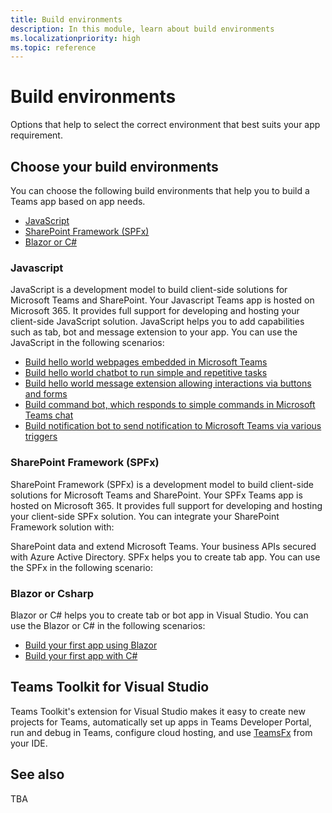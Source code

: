 ```yaml
---
title: Build environments
description: In this module, learn about build environments
ms.localizationpriority: high
ms.topic: reference
---
```

# Build environments

Options that help to select the correct environment that best suits your app requirement.

## Choose your build environments

You can choose the following build environments that help you to build a Teams app based on app needs.

* [JavaScript](#javascript)
* [SharePoint Framework (SPFx)](#sharepoint-framework-spfx)
* [Blazor or C#](#blazor-or-csharp)

### Javascript

JavaScript is a development model to build client-side solutions for Microsoft Teams and SharePoint. Your Javascript Teams app is hosted on Microsoft 365. It provides full support for developing and hosting your client-side JavaScript solution.
JavaScript helps you to add capabilities such as tab, bot and message extension to your app. You can use the JavaScript in the following scenarios:

* [Build hello world webpages embedded in Microsoft Teams](../sbs-gs-javascript.yml)
* [Build hello world chatbot to run simple and repetitive tasks](../sbs-gs-bot.yml)
* [Build hello world message extension allowing interactions via buttons and forms](../sbs-gs-msgext.yml)
* [Build command bot, which responds to simple commands in Microsoft Teams chat](../sbs-gs-commandbot.yml)
* [Build notification bot to send notification to Microsoft Teams via various triggers](../sbs-gs-notificationbot.yml)

### SharePoint Framework (SPFx)

SharePoint Framework (SPFx) is a development model to build client-side solutions for Microsoft Teams and SharePoint. Your SPFx Teams app is hosted on Microsoft 365. It provides full support for developing and hosting your client-side SPFx solution. You can integrate your SharePoint Framework solution with:

SharePoint data and extend Microsoft Teams.
Your business APIs secured with Azure Active Directory.
SPFx helps you to create tab app. You can use the SPFx in the following scenario:

### Blazor or Csharp

Blazor or C# helps you to create tab or bot app in Visual Studio. You can use the Blazor or C# in the following scenarios:

* [Build your first app using Blazor](../sbs-gs-blazorupdate.yml)
* [Build your first app with C#](../sbs-gs-spfx.yml)

## Teams Toolkit for Visual Studio

Teams Toolkit's extension for Visual Studio makes it easy to create new projects for Teams, automatically set up apps in Teams Developer Portal, run and debug in Teams, configure cloud hosting, and use [TeamsFx](https://github.com/OfficeDev/teamsfx) from your IDE.

## See also

TBA
